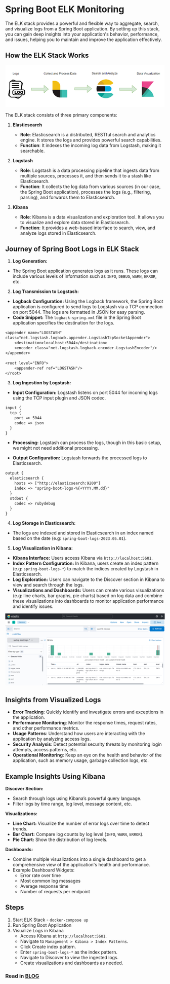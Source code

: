# Spring Boot ELK Monitoring

The ELK stack provides a powerful and flexible way to aggregate, search, and visualize logs from a Spring Boot application. By setting up this stack, you can gain deep insights into your application's behavior, performance, and issues, helping you to maintain and improve the application effectively.

## How the ELK Stack Works

![alt text](./assets/elk02.png)

The ELK stack consists of three primary components:

1. **Elasticsearch**
   - **Role**: Elasticsearch is a distributed, RESTful search and analytics engine. It stores the logs and provides powerful search capabilities.
   - **Function**: It indexes the incoming log data from Logstash, making it searchable.

2. **Logstash**
   - **Role**: Logstash is a data processing pipeline that ingests data from multiple sources, processes it, and then sends it to a stash like Elasticsearch.
   - **Function**: It collects the log data from various sources (in our case, the Spring Boot application), processes the logs (e.g., filtering, parsing), and forwards them to Elasticsearch.

3. **Kibana**
   - **Role**: Kibana is a data visualization and exploration tool. It allows you to visualize and explore data stored in Elasticsearch.
   - **Function**: It provides a web-based interface to search, view, and analyze logs stored in Elasticsearch.

## Journey of Spring Boot Logs in ELK Stack

1. **Log Generation:**
- The Spring Boot application generates logs as it runs. These logs can include various levels of information such as `INFO`, `DEBUG`, `WARN`, `ERROR`, etc.

2. **Log Transmission to Logstash:**
- **Logback Configuration:** Using the Logback framework, the Spring Boot application is configured to send logs to Logstash via a TCP connection on port 5044. The logs are formatted in JSON for easy parsing.
- **Code Snippet:** The `logback-spring.xml` file in the Spring Boot application specifies the destination for the logs.

```angular2html
<appender name="LOGSTASH" class="net.logstash.logback.appender.LogstashTcpSocketAppender">
    <destination>localhost:5044</destination>
    <encoder class="net.logstash.logback.encoder.LogstashEncoder"/>
</appender>

<root level="INFO">
    <appender-ref ref="LOGSTASH"/>
</root>
```

3. **Log Ingestion by Logstash:**
- **Input Configuration:** Logstash listens on port 5044 for incoming logs using the TCP input plugin and JSON codec.
```angular2html
input {
  tcp {
    port => 5044
    codec => json
  }
}
```
- **Processing:** Logstash can process the logs, though in this basic setup, we might not need additional processing.

- **Output Configuration:** Logstash forwards the processed logs to Elasticsearch.
```angular2html
output {
  elasticsearch {
    hosts => ["http://elasticsearch:9200"]
    index => "spring-boot-logs-%{+YYYY.MM.dd}"
  }
  stdout {
    codec => rubydebug
  }
}
```

4. **Log Storage in Elasticsearch:**
- The logs are indexed and stored in Elasticsearch in an index named based on the date (e.g: `spring-boot-logs-2023.05.01`).

5. **Log Visualization in Kibana:**
- **Kibana Interface:** Users access Kibana via `http://localhost:5601`.
- **Index Pattern Configuration:** In Kibana, users create an index pattern (e.g: `spring-boot-logs-*`) to match the indices created by Logstash in Elasticsearch.
- **Log Exploration:** Users can navigate to the Discover section in Kibana to view and search through the logs.
- **Visualizations and Dashboards:** Users can create various visualizations (e.g: line charts, bar graphs, pie charts) based on log data and combine these visualizations into dashboards to monitor application performance and identify issues.

![alt text](./assets/elk01.png)

## Insights from Visualized Logs
- **Error Tracking**: Quickly identify and investigate errors and exceptions in the application.
- **Performance Monitoring**: Monitor the response times, request rates, and other performance metrics.
- **Usage Patterns**: Understand how users are interacting with the application by analyzing access logs.
- **Security Analysis**: Detect potential security threats by monitoring login attempts, access patterns, etc.
- **Operational Monitoring**: Keep an eye on the health and behavior of the application, such as memory usage, garbage collection logs, etc.

## Example Insights Using Kibana

**Discover Section:**
- Search through logs using Kibana’s powerful query language.
- Filter logs by time range, log level, message content, etc.

**Visualizations:**
- **Line Chart:** Visualize the number of error logs over time to detect trends.
- **Bar Chart:** Compare log counts by log level (`INFO`, `WARN`, `ERROR`).
- **Pie Chart:** Show the distribution of log levels.

**Dashboards:**
- Combine multiple visualizations into a single dashboard to get a comprehensive view of the application's health and performance.
- Example Dashboard Widgets:
  - Error rate over time
  - Most common log messages
  - Average response time
  - Number of requests per endpoint

## Steps
1. Start ELK Stack - `docker-compose up`
2. Run Spring Boot Application
3. Visualize Logs in Kibana 
   - Access Kibana at `http://localhost:5601`.
   - Navigate to `Management > Kibana > Index Patterns`.
   - Click Create index pattern.
   - Enter `spring-boot-logs-*` as the index pattern.
   - Navigate to Discover to view the ingested logs.
   - Create visualizations and dashboards as needed.

### Read in [BLOG](https://medium.com/@sovisrushain/monitoring-spring-boot-microservices-logs-with-the-elk-stack-aeeaf3e98d7b)


